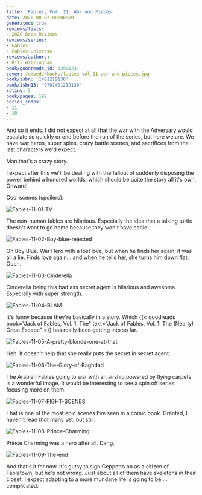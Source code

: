 ```yaml
---
title: 'Fables, Vol. 11: War and Pieces'
date: 2020-08-02 00:00:00
generated: true
reviews/lists:
- 2020 Book Reviews
reviews/series:
- Fables
- Fables Universe
reviews/authors:
- Bill Willingham
book/goodreads_id: 3392123
cover: /embeds/books/fables-vol-11-war-and-pieces.jpg
book/isbn: '1401219136'
book/isbn13: '9781401219130'
rating: 5
book/pages: 192
series_index:
- 11
- 18
---
```

And so it ends. I did not expect at all that the war with the Adversary would escalate so quickly or end before the run of the series, but here we are. We have war heros, super spies, crazy battle scenes, and sacrifices from the last characters we'd expect.  

Man that's a crazy story.  

<!--more-->

I expect after this we'll be dealing with the fallout of suddenly disposing the power behind a hundred worlds, which should be quite the story all it's own. Onward!  

Cool scenes (spoilers):  

![Fables-11-01-TV](/embeds/books/attachments/fables-11-01-tv.jpg)  

The non-human fables are hilarious. Especially the idea that a talking turtle doesn't want to go home because they won't have cable.  

![Fables-11-02-Boy-blue-rejected](/embeds/books/attachments/fables-11-02-boy-blue-rejected.jpg)  

Oh Boy Blue. War Hero with a lost love, but when he finds her again, it was all a lie. Finds love again... and when he tells her, she turns him down flat. Ouch.  

![Fables-11-03-Cinderella](/embeds/books/attachments/fables-11-03-cinderella.jpg)  

Cinderella being this bad ass secret agent is hilarious and awesome. Especially with super strength.  

![Fables-11-04-BLAM](/embeds/books/attachments/fables-11-04-blam.jpg)  

It's funny because they're basically in a story. Which {{< goodreads book="Jack of Fables, Vol. 1: The" text="Jack of Fables, Vol. 1: The (Nearly) Great Escape" >}} has really been getting into so far.  

![Fables-11-05-A-pretty-blonde-one-at-that](/embeds/books/attachments/fables-11-05-a-pretty-blonde-one-at-that.jpg)  

Heh. It doesn't help that she really puts the secret in secret agent.  

![Fables-11-06-The-Glory-of-Baghdad](/embeds/books/attachments/fables-11-06-the-glory-of-baghdad.jpg)  

The Arabian Fables going to war with an airship powered by flying carpets is a wonderful image. It would be interesting to see a spin off series focusing more on them.  

![Fables-11-07-FIGHT-SCENES](/embeds/books/attachments/fables-11-07-fight-scenes.jpg)  

That is one of the most epic scenes I've seen in a comic book. Granted, I haven't read *that* many yet, but still.  

![Fables-11-08-Prince-Charming](/embeds/books/attachments/fables-11-08-prince-charming.jpg)  

Prince Charming was a hero after all. Dang.  

![Fables-11-09-The-end](/embeds/books/attachments/fables-11-09-the-end.jpg)  

And that's it for now. It's gutsy to sign Geppetto on as a citizen of Fabletown, but he's not wrong. Just about all of them have skeletons in their closet. I expect adapting to a more mundane life is going to be ... complicated.